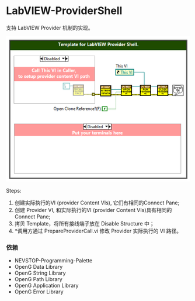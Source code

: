 # LabVIEW-ProviderShell

支持 LabVIEW Provider 机制的实现。

![Tempate](Documentation\main.png)

Steps:

1. 创建实际执行的VI (provider Content VIs), 它们有相同的Connect Pane;
2. 创建 Provider VI, 和实际执行的VI (provider Content VIs)具有相同的 Connect Pane;
3. 拷贝 Template，将所有接线端子放在 Disable Structure 中；
4. *调用方通过 PrepareProviderCall.vi 修改 Provider 实际执行的 VI 路径。

### 依赖

- NEVSTOP-Programming-Palette
- OpenG Data Library
- OpenG String Library
- OpenG Path Library
- OpenG Application Library
- OpenG Error Library
